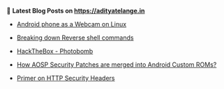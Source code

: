 
📕 **Latest Blog Posts on https://adityatelange.in**
<!-- BLOG-POST-LIST:START -->
- [Android phone as a Webcam on Linux](https://adityatelange.in/blog/android-phone-webcam-linux/?ref=gh)

- [Breaking down Reverse shell commands](https://adityatelange.in/blog/revshells/?ref=gh)

- [HackTheBox - Photobomb](https://adityatelange.in/writeups/hackthebox/photobomb/?ref=gh)

- [How AOSP Security Patches are merged into Android Custom ROMs?](https://adityatelange.in/blog/aosp/merge-security-patches-aosp/?ref=gh)

- [Primer on HTTP Security Headers](https://adityatelange.in/http-security-headers/?ref=gh)
<!-- BLOG-POST-LIST:END -->
